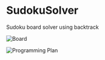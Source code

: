 # SudokuSolver
Sudoku board solver using backtrack


![Board](https://user-images.githubusercontent.com/44534658/178593368-d1e338a9-addd-46bc-984d-1719cc0302c9.png)




![Programming Plan](https://user-images.githubusercontent.com/44534658/178593401-78c56dce-bbe5-412a-aa44-87b1633ef384.png)
